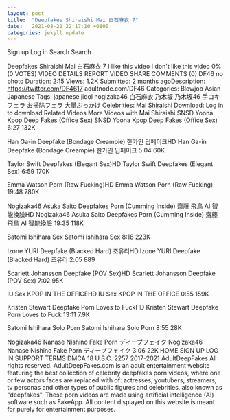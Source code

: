 ```yaml
---
layout: post
title:  "Deepfakes Shiraishi Mai 白石麻衣 7"
date:   2021-08-22 22:17:10 +0800
categories: jekyll update
---
```

Sign up
Log in
Search
Search

Deepfakes Shiraishi Mai 白石麻衣 7
I like this video
I don't like this video
0% (0 VOTES)
VIDEO DETAILS
REPORT VIDEO
SHARE
COMMENTS (0)
DF46
no photo
Duration: 2:15 Views: 1.2K Submitted: 2 months agoDescription: https://twitter.com/DF4617 adultnode.com/DF46 Categories: Blowjob Asian Japanese Tags: japanese jidol nogizaka46 白石麻衣 乃木坂 乃木坂46 手コキ フェラ お掃除フェラ 大量ぶっかけ Celebrities: Mai Shiraishi Download: Log in to download
Related Videos
More Videos with Mai Shiraishi
SNSD Yoona Kpop Deep Fakes (Office Sex)
SNSD Yoona Kpop Deep Fakes (Office Sex)
6:27
132K
 
Han Ga-in Deepfake (Bondage Creampie) 한가인 딥페이크HD
Han Ga-in Deepfake (Bondage Creampie) 한가인 딥페이크
5:04
60K
 
Taylor Swift Deepfakes (Elegant Sex)HD
Taylor Swift Deepfakes (Elegant Sex)
6:59
170K
 
Emma Watson Porn (Raw Fucking)HD
Emma Watson Porn (Raw Fucking)
19:48
780K
 
Nogizaka46 Asuka Saito Deepfakes Porn (Cumming Inside) 齋藤 飛鳥 AI 智能換臉HD
Nogizaka46 Asuka Saito Deepfakes Porn (Cumming Inside) 齋藤 飛鳥 AI 智能換臉
19:35
118K
 
Satomi Ishihara Sex
Satomi Ishihara Sex
8:18
223K
 
Izone YURI Deepfake (Blacked Hard) 조유리HD
Izone YURI Deepfake (Blacked Hard) 조유리
2:05
889
 
Scarlett Johansson Deepfake (POV Sex)HD
Scarlett Johansson Deepfake (POV Sex)
7:02
95K
 
IU Sex KPOP IN THE OFFICEHD
IU Sex KPOP IN THE OFFICE
0:55
159K
 
Kristen Stewart Deepfake Porn Loves to FuckHD
Kristen Stewart Deepfake Porn Loves to Fuck
13:11
7.9K
 
Satomi Ishihara Solo Porn
Satomi Ishihara Solo Porn
8:55
28K
 
Nogizaka46 Nanase Nishino Fake Porn  ディープフェイク
Nogizaka46 Nanase Nishino Fake Porn ディープフェイク
3:06
22K
HOME
SIGN UP
LOG IN
SUPPORT
TERMS
DMCA
18 U.S.C. 2257
2017-2021
AdultDeepFakes
All rights reserved.
AdultDeepFakes.com is an adult entertainment website featuring the best collection of celebrity deepfakes porn videos, where one or few actors faces are replaced with of: actresses, youtubers, streamers, tv personas and other types of public figures and celebrities, also known as "deepfakes". These porn videos are made using artificial intelligence (AI) software such as FakeApp.
All content displayed on this website is meant for purely for entertainment purposes.
